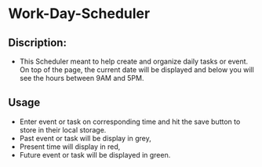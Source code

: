 # Work-Day-Scheduler

## Discription:
- This Scheduler meant to help create and organize daily tasks or event. On top of the page, the current date will be displayed and below you will see the hours between 9AM and 5PM.

## Usage
- Enter event or task on corresponding time and hit the save button to store in their local storage.
- Past event or task will be display in grey,
- Present time will display in red,
- Future event or task will be displayed in green.

